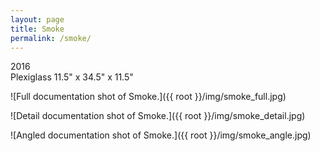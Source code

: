 ```yaml
---
layout: page
title: Smoke
permalink: /smoke/
---
```


2016  
Plexiglass 
11.5" x 34.5" x 11.5"  

![Full documentation shot of Smoke.]({{ root }}/img/smoke_full.jpg)

![Detail documentation shot of Smoke.]({{ root }}/img/smoke_detail.jpg)

![Angled documentation shot of Smoke.]({{ root }}/img/smoke_angle.jpg)